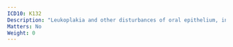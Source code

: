 ```yaml
---
ICD10: K132
Description: "Leukoplakia and other disturbances of oral epithelium, including tongue"
Matters: No
Weight: 0
---
```


